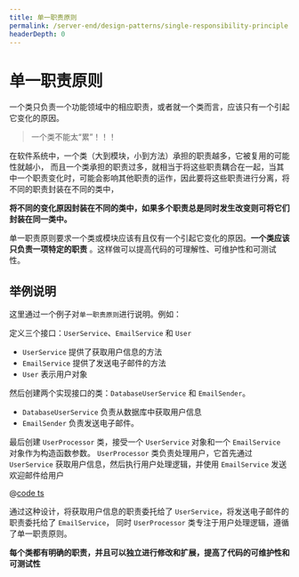 ```yaml
---
title: 单一职责原则
permalink: /server-end/design-patterns/single-responsibility-principle.html
headerDepth: 0
---
```


# 单一职责原则

一个类只负责一个功能领域中的相应职责，或者就一个类而言，应该只有一个引起它变化的原因。

> 一个类不能太“累”！！！

在软件系统中，一个类（大到模块，小到方法）承担的职责越多，它被复用的可能性就越小，
而且一个类承担的职责过多，就相当于将这些职责耦合在一起，当其中一个职责变化时，可能会影响其他职责的运作，因此要将这些职责进行分离，将不同的职责封装在不同的类中，

**将不同的变化原因封装在不同的类中，如果多个职责总是同时发生改变则可将它们封装在同一类中。**

单一职责原则要求一个类或模块应该有且仅有一个引起它变化的原因。**一个类应该只负责一项特定的职责**
。这样做可以提高代码的可理解性、可维护性和可测试性。

## 举例说明

这里通过一个例子对`单一职责原则`进行说明。例如：

定义三个接口：`UserService`、`EmailService` 和 `User`

- `UserService` 提供了获取用户信息的方法
- `EmailService` 提供了发送电子邮件的方法
- `User` 表示用户对象

然后创建两个实现接口的类：`DatabaseUserService` 和 `EmailSender`。

- `DatabaseUserService` 负责从数据库中获取用户信息
- `EmailSender` 负责发送电子邮件。

最后创建 `UserProcessor` 类，接受一个 `UserService` 对象和一个 `EmailService` 对象作为构造函数参数。
`UserProcessor` 类负责处理用户，它首先通过 `UserService` 获取用户信息，然后执行用户处理逻辑，并使用 `EmailService`
发送欢迎邮件给用户

@[code ts](@code/design-patterns/srp-demo.ts)

通过这种设计，将获取用户信息的职责委托给了 `UserService`，将发送电子邮件的职责委托给了 `EmailService`，
同时 `UserProcessor` 类专注于用户处理逻辑，遵循了单一职责原则。

**每个类都有明确的职责，并且可以独立进行修改和扩展，提高了代码的可维护性和可测试性**
